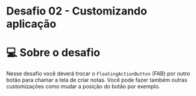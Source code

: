 # Desafio 02 - Customizando aplicação



# 💻 Sobre o desafio

Nesse desafio você deverá trocar o `FloatingActionButton` (FAB) por outro botão para chamar a tela de criar notas. Você pode fazer também outras customizações como mudar a posição do botão por exemplo.

